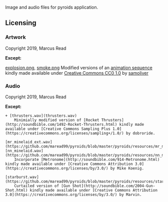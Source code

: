 Image and audio files for pyroids application.

## Licensing

### Artwork

Copyright 2019, Marcus Read

**Except:**

   [explosion.png](explosion.png), [smoke.png](https://github.com/maread99/pyroids/blob/master/pyroids/resources/smoke.png)
	Modified versions of an [animation sequence](https://opengameart.org/content/fire-and-smoke-static-and-trail) kindly made available under [Creative Commons CC0 1.0](https://creativecommons.org/publicdomain/zero/1.0/) by [samoliver](https://opengameart.org/users/samoliver)
		
### Audio

Copyright 2019, Marcus Read

**Except:**

	+ [thrusters.wav](thrusters.wav)
		Minimially modified version of [Rocket Thrusters](http://soundbible.com/1492-Rocket-Thrusters.html) kindly made available under [Creative Commons Sampling Plus 1.0] (https://creativecommons.org/licenses/sampling+/1.0/) by dobroride.

	[mr_minelaid_ext.wav](https://github.com/maread99/pyroids/blob/master/pyroids/resources/mr_minelaid.wav), [nn_minelaid.wav](https://github.com/maread99/pyroids/blob/master/pyroids/resources/nn_minelaid.wav)
		Incorporate [Metronome](http://soundbible.com/914-Metronome.html) kindly made available under [Creative Commons Attribution 3.0](https://creativecommons.org/licenses/by/3.0/) by Mike Koenig.

	[starburst.wav](https://github.com/maread99/pyroids/blob/master/pyroids/resources/starburst.wav)
		Curtailed version of [Gun Shot](http://soundbible.com/2004-Gun-Shot.html) kindly made available under [Creative Commons Attribution 3.0](https://creativecommons.org/licenses/by/3.0/) by Marvin.